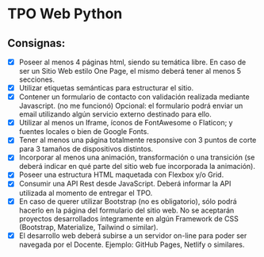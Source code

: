 # TPO Web Python

## Consignas:

- [x] Poseer al menos 4 páginas html, siendo su temática libre. En caso de ser un Sitio
Web estilo One Page, el mismo deberá tener al menos 5 secciones.
- [x] Utilizar etiquetas semánticas para estructurar el sitio.
- [x] Contener un formulario de contacto con validación realizada mediante Javascript. (no me funcionó)
Opcional: el formulario podrá enviar un email utilizando algún servicio externo
destinado para ello.
- [x] Utilizar al menos un Iframe, íconos de FontAwesome o Flaticon; y fuentes locales o
bien de Google Fonts.
- [x] Tener al menos una página totalmente responsive con 3 puntos de corte para 3
tamaños de dispositivos distintos.
- [x] Incorporar al menos una animación, transformación o una transición (se deberá
indicar en qué parte del sitio web fue incorporada la animación).
- [x] Poseer una estructura HTML maquetada con Flexbox y/o Grid.
- [x] Consumir una API Rest desde JavaScript. Deberá informar la API utilizada al
momento de entregar el TPO.
- [x] En caso de querer utilizar Bootstrap (no es obligatorio), sólo podrá hacerlo en la
página del formulario del sitio web. No se aceptarán proyectos desarrollados
íntegramente en algún Framework de CSS (Bootstrap, Materialize, Tailwind o
similar).
- [x] El desarrollo web deberá subirse a un servidor on-line para poder ser navegada por
el Docente. Ejemplo: GitHub Pages, Netlify o similares.
